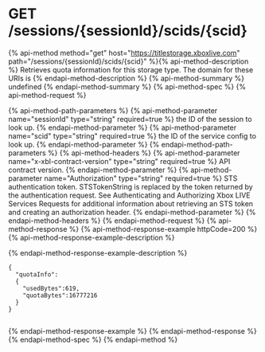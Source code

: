 # GET /sessions/{sessionId}/scids/{scid}

{% api-method method="get" host="https://titlestorage.xboxlive.com" path="/sessions/{sessionId}/scids/{scid}" %}{% api-method-description %}
Retrieves quota information for this storage type. The domain for these URIs is 
{% endapi-method-description %}
{% api-method-summary %}
undefined
{% endapi-method-summary %}
{% api-method-spec %}
{% api-method-request %}

{% api-method-path-parameters %}
{% api-method-parameter name="sessionId" type="string" required=true %}
the ID of the session to look up.
{% endapi-method-parameter %}
{% api-method-parameter name="scid" type="string" required=true %}
the ID of the service config to look up.
{% endapi-method-parameter %}
{% endapi-method-path-parameters %}
{% api-method-headers %}
{% api-method-parameter name="x-xbl-contract-version" type="string" required=true %}
API contract version.
{% endapi-method-parameter %}
{% api-method-parameter name="Authorization" type="string" required=true %}
STS authentication token. STSTokenString is replaced by the token returned by the authentication request. See Authenticating and Authorizing Xbox LIVE Services Requests for additional information about retrieving an STS token and creating an authorization header.
{% endapi-method-parameter %}
{% endapi-method-headers %}
{% endapi-method-request %}
{% api-method-response %}
{% api-method-response-example httpCode=200 %}
{% api-method-response-example-description %}

{% endapi-method-response-example-description %}

```text
{
  "quotaInfo":
  {
    "usedBytes":619,
    "quotaBytes":16777216
  }
}
         
```
{% endapi-method-response-example %}
{% endapi-method-response %}
{% endapi-method-spec %}
{% endapi-method %}
